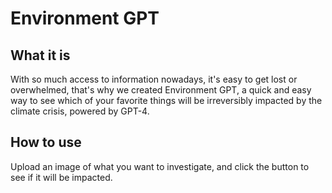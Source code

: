 # Environment GPT

## What it is
With so much access to information nowadays, it's easy to get lost or overwhelmed, that's why we created
Environment GPT, a quick and easy way to see which of your favorite things will be irreversibly impacted by the climate crisis, powered by GPT-4.
## How to use
Upload an image of what you want to investigate, and click the button to see if it will be impacted.


